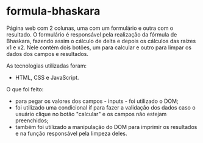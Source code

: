 # formula-bhaskara
Página web com 2 colunas, uma com um formulário e outra com o resultado.
O formulário é responsável pela realização da fórmula de Bhaskara, fazendo assim o cálculo de delta e depois os cálculos das raízes x1 e x2. Nele contém dois botões, um para calcular e outro para limpar os dados dos campos e resultados.

As tecnologias utilizadas foram:
- HTML, CSS e JavaScript.

O que foi feito:
- para pegar os valores dos campos - inputs - foi utilizado o DOM;
- foi utilizado uma condicional if para fazer a validação dos dados caso o usuário clique no botão "calcular" e os campos não estejam preenchidos;
- também foi utilizado a manipulação do DOM para imprimir os resultados e na função responsável pela limpeza deles.
